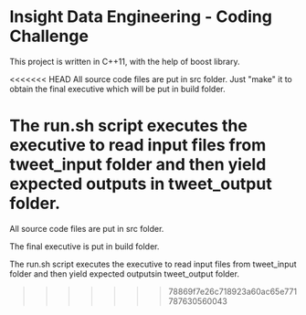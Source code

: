 # Insight Data Engineering - Coding Challenge

This project is written in C++11, with the help of boost library.

<<<<<<< HEAD
All source code files are put in src folder. Just "make" it to obtain the final executive which will be put in build folder.

The run.sh script executes the executive to read input files from tweet_input folder and then yield expected outputs in tweet_output folder.
=======
All source code files are put in src folder.

The final executive is put in build folder.

The run.sh script executes the executive to read input files from tweet_input folder and then yield expected outputsin tweet_output folder.
>>>>>>> 78869f7e26c718923a60ac65e771787630560043
